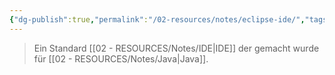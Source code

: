 ```yaml
---
{"dg-publish":true,"permalink":"/02-resources/notes/eclipse-ide/","tags":["tools","GFN/LF08","informatik/code"],"noteIcon":"","updated":"2025-09-10T16:33:00.677+02:00"}
---
```


> Ein Standard [[02 - RESOURCES/Notes/IDE\|IDE]] der gemacht wurde für [[02 - RESOURCES/Notes/Java\|Java]].